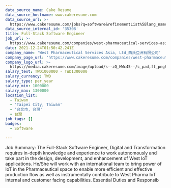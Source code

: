 ```yaml
---
data_source_name: Cake Resume
data_source_hostname: www.cakeresume.com
data_source_url: >-
  https://www.cakeresume.com/jobs?q=software&refinementList%5Blang_name%5D%5B0%5D=English&refinementList%5Bsalary_type%5D=per_year&range%5Bsalary_range%5D%5Bmin%5D=1000000&page=2
data_source_internal_id: '35308'
title: Full-Stack Software Engineer
job_url: >-
  https://www.cakeresume.com/companies/west-pharmaceutical-services-asia-ltd_/jobs/full-stack-software-engineer-306826
date: 2021-12-24T01:50:42.241Z
company_name: 'West Pharmaceutical Services Asia, Ltd_西氏亞洲有限公司'
company_page_url: 'https://www.cakeresume.com/companies/west-pharmaceutical-services-asia-ltd_'
company_logo_url: >-
  https://media.cakeresume.com/image/upload/s--zQ_HWc45--/c_pad,fl_png8,h_200,w_200/v1619171261/gkbfvipbcvnawaeh2biw.png
salary_text: TWD1000000 - TWD1300000
salary_currency: TWD
salary_type: per_year
salary_min: 1000000
salary_max: 1300000
location_list:
  - Taiwan
  - 'Taipei City, Taiwan'
  - '台北市, 台灣'
  - 台灣
job_tags: []
badges:
  - Software

---
```


Job Summary: The Full-Stack Software Engineer, Digital and Transformation requires in-depth knowledge and experience to work autonomously and take part in the design, development, and enhancement of West IoT applications. He/She will work with an international team to bring power of IoT in the Pharmaceutical space to enable more efficient and effective production flow as well as instrumentally contribute to West Pharma IoT internal and customer facing capabilities. Essential Duties and Responsib